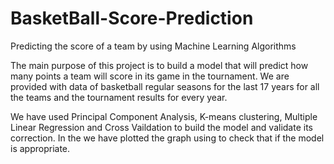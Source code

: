 # BasketBall-Score-Prediction
Predicting the score of a team by using Machine Learning Algorithms

The main purpose of this project is to build a model that will predict how many points a team will score in its game in the tournament.
We are provided with data of basketball regular seasons for the last 17 years for all the teams and the tournament results for every year.

We have used Principal Component Analysis, K-means clustering, Multiple Linear Regression and Cross Vaildation to build the model and validate its 
correction. In the we have plotted the graph using to check that if the model is appropriate.


